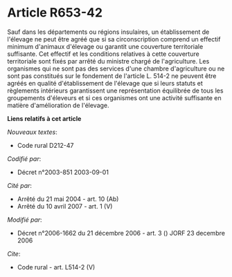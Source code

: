 # Article R653-42

Sauf dans les départements ou régions insulaires, un établissement de l'élevage ne peut être agréé que si sa circonscription
comprend un effectif minimum d'animaux d'élevage ou garantit une couverture territoriale suffisante. Cet effectif et les
conditions relatives à cette couverture territoriale sont fixés par arrêté du ministre chargé de l'agriculture. Les
organismes qui ne sont pas des services d'une chambre d'agriculture ou ne sont pas constitués sur le fondement de l'article
L. 514-2 ne peuvent être agréés en qualité d'établissement de l'élevage que si leurs statuts et règlements intérieurs
garantissent une représentation équilibrée de tous les groupements d'éleveurs et si ces organismes ont une activité
suffisante en matière d'amélioration de l'élevage.

**Liens relatifs à cet article**

_Nouveaux textes_:

  - Code rural D212-47

_Codifié par_:

  - Décret n°2003-851 2003-09-01

_Cité par_:

  - Arrêté du 21 mai 2004 - art. 10 (Ab)
  - Arrêté du 10 avril 2007 - art. 1 (V)

_Modifié par_:

  - Décret n°2006-1662 du 21 décembre 2006 - art. 3 () JORF 23 decembre 2006

_Cite_:

  - Code rural - art. L514-2 (V)
